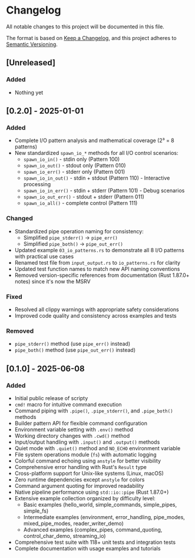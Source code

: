 # Changelog

All notable changes to this project will be documented in this file.

The format is based on [Keep a Changelog](https://keepachangelog.com/en/1.0.0/),
and this project adheres to [Semantic Versioning](https://semver.org/spec/v2.0.0.html).

## [Unreleased]

### Added
- Nothing yet

## [0.2.0] - 2025-01-01

### Added
- Complete I/O pattern analysis and mathematical coverage (2³ = 8 patterns)
- New standardized `spawn_io_*` methods for all I/O control scenarios:
  - `spawn_io_in()` - stdin only (Pattern 100)
  - `spawn_io_out()` - stdout only (Pattern 010)  
  - `spawn_io_err()` - stderr only (Pattern 001)
  - `spawn_io_in_out()` - stdin + stdout (Pattern 110) - Interactive processing
  - `spawn_io_in_err()` - stdin + stderr (Pattern 101) - Debug scenarios
  - `spawn_io_out_err()` - stdout + stderr (Pattern 011)
  - `spawn_io_all()` - complete control (Pattern 111)

### Changed
- Standardized pipe operation naming for consistency:
  - Simplified `pipe_stderr()` → `pipe_err()` 
  - Simplified `pipe_both()` → `pipe_out_err()`
- Updated example `03_io_patterns.rs` to demonstrate all 8 I/O patterns with practical use cases
- Renamed test file from `input_output.rs` to `io_patterns.rs` for clarity
- Updated test function names to match new API naming conventions
- Removed version-specific references from documentation (Rust 1.87.0+ notes) since it's now the MSRV

### Fixed
- Resolved all clippy warnings with appropriate safety considerations
- Improved code quality and consistency across examples and tests

### Removed
- `pipe_stderr()` method (use `pipe_err()` instead)
- `pipe_both()` method (use `pipe_out_err()` instead)

## [0.1.0] - 2025-06-08

### Added
- Initial public release of scripty
- `cmd!` macro for intuitive command execution
- Command piping with `.pipe()`, `.pipe_stderr()`, and `.pipe_both()` methods
- Builder pattern API for flexible command configuration
- Environment variable setting with `.env()` method
- Working directory changes with `.cwd()` method
- Input/output handling with `.input()` and `.output()` methods
- Quiet mode with `.quiet()` method and `NO_ECHO` environment variable
- File system operations module (`fs`) with automatic logging
- Colorful command echoing using `anstyle` for better visibility
- Comprehensive error handling with Rust's `Result` type
- Cross-platform support for Unix-like systems (Linux, macOS)
- Zero runtime dependencies except `anstyle` for colors
- Command argument quoting for improved readability
- Native pipeline performance using `std::io::pipe` (Rust 1.87.0+)
- Extensive example collection organized by difficulty level:
  - Basic examples (hello_world, simple_commands, simple_pipes, simple_fs)
  - Intermediate examples (environment, error_handling, pipe_modes, mixed_pipe_modes, reader_writer_demo)
  - Advanced examples (complex_pipes, command_quoting, control_char_demo, streaming_io)
- Comprehensive test suite with 118+ unit tests and integration tests
- Complete documentation with usage examples and tutorials
